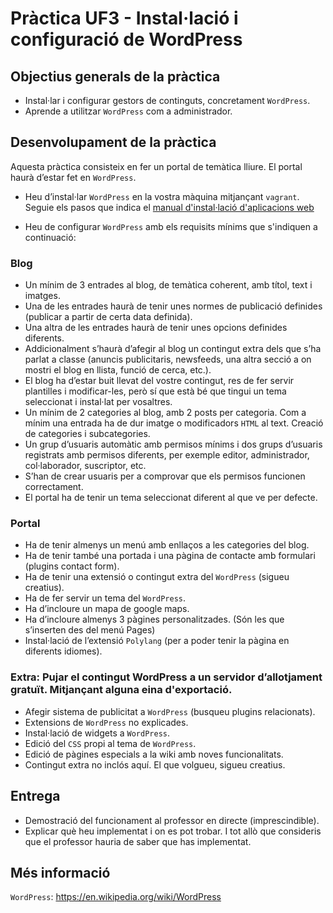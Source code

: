 # Pràctica UF3 - Instal·lació i configuració de WordPress
## Objectius generals de la pràctica
* Instal·lar i configurar gestors de continguts, concretament `WordPress`.
* Aprende a utilitzar `WordPress` com a administrador.

## Desenvolupament de la pràctica

Aquesta pràctica consisteix en fer un portal de temàtica lliure. El portal haurà d’estar fet en `WordPress`.

* Heu d’instal·lar `WordPress` en la vostra màquina mitjançant `vagrant`. Seguie els pasos que indica el [manual d'instal·lació d'aplicacions web](installacio-aplicacions-web.md)

* Heu de configurar `WordPress` amb els requisits mínims que s'indiquen a continuació:

### Blog
* Un mínim de 3 entrades al blog, de temàtica coherent, amb títol, text i imatges.
* Una de les entrades haurà de tenir unes normes de publicació definides (publicar a partir de certa data definida).
* Una altra de les entrades haurà de tenir unes opcions definides diferents.
* Addicionalment s’haurà d’afegir al blog un contingut extra dels que s’ha parlat a classe (anuncis publicitaris, newsfeeds, una altra secció a on mostri el blog en llista, funció de cerca, etc.).
* El blog ha d’estar buit llevat del vostre contingut, res de fer servir plantilles i modificar-les, però sí que està bé que tingui un tema seleccionat i instal·lat per vosaltres.
* Un mínim de 2 categories al blog, amb 2 posts per categoria. Com a mínim una entrada ha de dur imatge o modificadors `HTML` al text. Creació de categories i subcategories.
* Un grup d’usuaris automàtic amb permisos mínims i dos grups d’usuaris registrats amb permisos diferents, per exemple editor, administrador, col·laborador, suscriptor, etc.
* S’han de crear usuaris per a comprovar que els permisos funcionen correctament.
* El portal ha de tenir un tema seleccionat diferent al que ve per defecte.

### Portal
* Ha de tenir almenys un menú amb enllaços a les categories del blog.
* Ha de tenir també una portada i una pàgina de contacte amb formulari (plugins contact form).
* Ha de tenir una extensió o contingut extra del `WordPress` (sigueu creatius).
* Ha de fer servir un tema del `WordPress`.
* Ha d’incloure un mapa de google maps.
* Ha d’incloure almenys 3 pàgines personalitzades. (Són les que s’inserten des del menú Pages)
* Instal·lació de l’extensió `Polylang` (per a poder tenir la pàgina en diferents idiomes).

### Extra: Pujar el contingut WordPress a un servidor d’allotjament gratuït. Mitjançant alguna eina d'exportació.
* Afegir sistema de publicitat a `WordPress` (busqueu plugins relacionats).
* Extensions de `WordPress` no explicades.
* Instal·lació de widgets a `WordPress`.
* Edició del `CSS` propi al tema de `WordPress`.
* Edició de pàgines especials a la wiki amb noves funcionalitats.
* Contingut extra no inclós aquí. El que volgueu, sigueu creatius.

## Entrega
* Demostració del funcionament al professor en directe (imprescindible).
* Explicar què heu implementat i on es pot trobar. I tot allò que consideris que el professor hauria de saber que has implementat.

## Més informació
`WordPress`: https://en.wikipedia.org/wiki/WordPress
